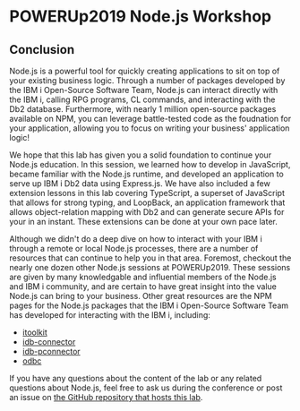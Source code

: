 # **POWERUp2019 Node.js Workshop**

## **Conclusion**

Node.js is a powerful tool for quickly creating applications to sit on top of your existing business logic. Through a number of packages developed by the IBM i Open-Source Software Team, Node.js can interact directly with the IBM i, calling RPG programs, CL commands, and interacting with the Db2 database. Furthermore, with nearly 1 million open-source packages available on NPM, you can leverage battle-tested code as the foudnation for your application, allowing you to focus on writing your business' application logic!

We hope that this lab has given you a solid foundation to continue your Node.js education. In this session, we learned how to develop in JavaScript, became familiar with the Node.js runtime, and developed an application to serve up IBM i Db2 data using Express.js. We have also included a few extension lessons in this lab covering TypeScript, a superset of JavaScript that allows for strong typing, and LoopBack, an application framework that allows object-relation mapping with Db2 and can generate secure APIs for your in an instant. These extensions can be done at your own pace later.

Although we didn't do a deep dive on how to interact with your IBM i through a remote or local Node.js processes, there are a number of resources that can continue to help you in that area. Foremost, checkout the nearly one dozen other Node.js sessions at POWERUp2019. These sessions are given by many knowledgable and influential members of the Node.js and IBM i community, and are certain to have great insight into the value Node.js can bring to your business. Other great resources are the NPM pages for the Node.js packages that the IBM i Open-Source Software Team has developed for interacting with the IBM i, including:

* [itoolkit](https://www.npmjs.com/package/itoolkit)
* [idb-connector](https://www.npmjs.com/package/idb-connector)
* [idb-pconnector](https://www.npmjs.com/package/idb-pconnector)
* [odbc](https://www.npmjs.com/package/odbc)

If you have any questions about the content of the lab or any related questions about Node.js, feel free to ask us during the conference or post an issue on [the GitHub repository that hosts this lab](https://github.com/markdirish/powerup19-nodejs-workshop).